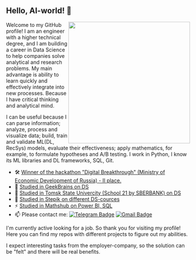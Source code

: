 ## Hello, AI-world! 👋

<img align='right' src="https://media.giphy.com/media/M9gbBd9nbDrOTu1Mqx/giphy.gif" width="333">

Welcome to my GitHub profile! I am an engineer with a higher technical degree, and I am building a career in Data Science to help companies solve analytical and research problems. My main advantage is ability to learn quickly and effectively integrate into new processes. Because I have critical thinking and analytical mind.

I can be useful because I can parse information; analyze, process and visualize data; build, train and validate ML(DL, RecSys) models, evaluate their effectiveness; apply mathematics, for example, to formulate hypotheses and A/B testing. I work in Python, I know its ML libraries and DL frameworks, SQL, Git.

- 🛠️ [Winner of the hackathon "Digital Breakthrough" (Ministry of Economic Development of Russia) - II place.](https://drive.google.com/file/d/1Kn4zOyTtiSCMZC7N_ouJHvVhPa3Y14WO/view?usp=sharing)
- 🔭 [Studied in GeekBrains on DS](https://drive.google.com/file/d/1dpEcjEZNUquRiueKXrWPVCi-Vf1We9mO/view?usp=sharing)
- 🌱 [Studied in Tomsk State Univercity (School 21 by SBERBANK) on DS](https://drive.google.com/file/d/1C-BdL2hZ2HmyS0oYrQNkFQh0cOkrh_Dq/view?usp=sharing)
- 🤖 [Studied in Stepik on different DS-cources](https://drive.google.com/file/d/1MR0RmAXWbhoZAKBNtJOvt1lm6RX7iZAT/view?usp=sharing)
- ⚡ [Studied in Mathshub on Power BI, SQL](https://drive.google.com/file/d/1ZwU2N2m5dSnxCYT9d385Jajfgo05mbpX/view?usp=sharing)
- 📫 Please contact me: [![Telegram Badge](https://img.shields.io/badge/-rectorkipa182-blue?style=flat&logo=Telegram&logoColor=white)](https://t.me/rectorkipa182) [![Gmail Badge](https://img.shields.io/badge/-Gmail-red?style=flat&logo=Gmail&logoColor=white)](mailto:nvkrivonogov@gmail.com)

I'm currently active looking for a job. So thank you for visiting my profile! 
Here you can find my repos with different projects to figure out my abilities. 

I expect interesting tasks from the employer-company, so the solution can be "felt" and there will be real benefits. 
